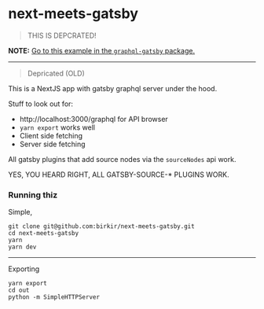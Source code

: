 # next-meets-gatsby

> THIS IS DEPCRATED!

**NOTE:** [Go to  this example in the `graphql-gatsby` package.](https://github.com/birkir/graphql-gatsby/tree/master/examples/with-next)


---

> Depricated (OLD)

This is a NextJS app with gatsby graphql server under the hood.

Stuff to look out for:

- http://localhost:3000/graphql for API browser
- `yarn export` works well
- Client side fetching
- Server side fetching

All gatsby plugins that add source nodes via the `sourceNodes` api work.

YES, YOU HEARD RIGHT, ALL GATSBY-SOURCE-* PLUGINS WORK.

### Running thiz

Simple,

```
git clone git@github.com:birkir/next-meets-gatsby.git
cd next-meets-gatsby
yarn
yarn dev
```

---

Exporting

```
yarn export
cd out
python -m SimpleHTTPServer
```
